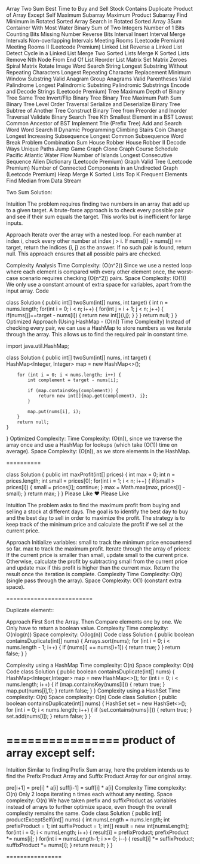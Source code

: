 
Array
 Two Sum
 Best Time to Buy and Sell Stock
 Contains Duplicate
 Product of Array Except Self
 Maximum Subarray
 Maximum Product Subarray
 Find Minimum in Rotated Sorted Array
 Search in Rotated Sorted Array
 3Sum
 Container With Most Water
Binary
 Sum of Two Integers
 Number of 1 Bits
 Counting Bits
 Missing Number
 Reverse Bits
Interval
 Insert Interval
 Merge Intervals
 Non-overlapping Intervals
 Meeting Rooms (Leetcode Premium)
 Meeting Rooms II (Leetcode Premium)
Linked List
 Reverse a Linked List
 Detect Cycle in a Linked List
 Merge Two Sorted Lists
 Merge K Sorted Lists
 Remove Nth Node From End Of List
 Reorder List
Matrix
 Set Matrix Zeroes
 Spiral Matrix
 Rotate Image
 Word Search
String
 Longest Substring Without Repeating Characters
 Longest Repeating Character Replacement
 Minimum Window Substring
 Valid Anagram
 Group Anagrams
 Valid Parentheses
 Valid Palindrome
 Longest Palindromic Substring
 Palindromic Substrings
 Encode and Decode Strings (Leetcode Premium)
Tree
 Maximum Depth of Binary Tree
 Same Tree
 Invert/Flip Binary Tree
 Binary Tree Maximum Path Sum
 Binary Tree Level Order Traversal
 Serialize and Deserialize Binary Tree
 Subtree of Another Tree
 Construct Binary Tree from Preorder and Inorder Traversal
 Validate Binary Search Tree
 Kth Smallest Element in a BST
 Lowest Common Ancestor of BST
 Implement Trie (Prefix Tree)
 Add and Search Word
 Word Search II
Dynamic Programming
 Climbing Stairs
 Coin Change
 Longest Increasing Subsequence
 Longest Common Subsequence
 Word Break Problem
 Combination Sum
 House Robber
 House Robber II
 Decode Ways
 Unique Paths
 Jump Game
Graph
 Clone Graph
 Course Schedule
 Pacific Atlantic Water Flow
 Number of Islands
 Longest Consecutive Sequence
 Alien Dictionary (Leetcode Premium)
 Graph Valid Tree (Leetcode Premium)
 Number of Connected Components in an Undirected Graph (Leetcode Premium)
Heap
 Merge K Sorted Lists
 Top K Frequent Elements
 Find Median from Data Stream


 Two Sum Solution:

 Intuition
The problem requires finding two numbers in an array that add up to a given target. A brute-force approach is to check every possible pair and see if their sum equals the target. This works but is inefficient for large inputs.

Approach
Iterate over the array with a nested loop.
For each number at index i, check every other number at index j > i.
If nums[i] + nums[j] == target, return the indices {i, j} as the answer.
If no such pair is found, return null.
This approach ensures that all possible pairs are checked.

Complexity Analysis
Time Complexity: (O(n^2))
Since we use a nested loop where each element is compared with every other element once, the worst-case scenario requires checking (O(n^2)) pairs.
Space Complexity: (O(1))
We only use a constant amount of extra space for variables, apart from the input array.
Code

class Solution {
    public int[] twoSum(int[] nums, int target) {
        int n = nums.length;
        for(int  i = 0; i < n; i++)
        {
            for(int j = i + 1; j < n; j++)
            {
                if(nums[j]==target - nums[i])
                {
                    return new int[]{i,j};
                }
            }
        }
        return null;
    }
}
Optimized Approach (Using HashMap - (O(n)) Time Complexity)
Instead of checking every pair, we can use a HashMap to store numbers as we iterate through the array. This allows us to find the required pair in constant time.

import java.util.HashMap;

class Solution {
    public int[] twoSum(int[] nums, int target) {
        HashMap<Integer, Integer> map = new HashMap<>();
        
        for (int i = 0; i < nums.length; i++) {
            int complement = target - nums[i];

            if (map.containsKey(complement)) {
                return new int[]{map.get(complement), i};
            }

            map.put(nums[i], i);
        }
        return null;
    }
}
Optimized Complexity:
Time Complexity: (O(n)), since we traverse the array once and use a HashMap for lookups (which take (O(1)) time on average).
Space Complexity: (O(n)), as we store elements in the HashMap.

==========

class Solution {
    public int maxProfit(int[] prices) {
        int max = 0;
        int n = prices.length;
        int small = prices[0];
        for(int i = 1; i < n; i++) {
            if(small > prices[i]) {
                small = prices[i];
                continue;
            }
            max = Math.max(max, prices[i] - small);
        }
        return max;
    }
}
Please Like ❤️
Please Like

Intuition
The problem asks to find the maximum profit from buying and selling a stock at different days. The goal is to identify the best day to buy and the best day to sell in order to maximize the profit. The strategy is to keep track of the minimum price and calculate the profit if we sell at the current price.

Approach
Initialize variables:
small to track the minimum price encountered so far.
max to track the maximum profit.
Iterate through the array of prices:
If the current price is smaller than small, update small to the current price.
Otherwise, calculate the profit by subtracting small from the current price and update max if this profit is higher than the current max.
Return the result once the iteration is complete.
Complexity
Time Complexity: O(n) (single pass through the array).
Space Complexity: O(1) (constant extra space).

=========================

Duplicate element::

Approach
First Sort the Array.
Then Compare elements one by one.
We Only have to return a boolean value.
Complexity
Time complexity: O(nlog(n))
Space complexity: O(log(n))
Code
class Solution {
    public boolean containsDuplicate(int[] nums) {
        Arrays.sort(nums); 
        for (int i = 0; i < nums.length - 1; i++) {
                if (nums[i] == nums[i+1]) {
                    return true;
                }
        }
        return false;
    }
}


Complexity using a HashMap
Time complexity: O(n)
Space complexity: O(n)
Code
class Solution {
    public boolean containsDuplicate(int[] nums) {
        HashMap<Integer,Integer> map = new HashMap<>();
        for (int i = 0; i < nums.length; i++) {
            if (map.containsKey(nums[i])) {
                return true;
            }
            map.put(nums[i],1);
        }
        return false;
    }
}
Complexity using a HashSet
Time complexity: O(n)
Space complexity: O(n)
Code
class Solution {
    public boolean containsDuplicate(int[] nums) {
        HashSet<Integer> set = new HashSet<>();
        for (int i = 0; i < nums.length; i++) {
                if (set.contains(nums[i])) {
                    return true;
                }
                set.add(nums[i]);
        }
        return false;
    }
}

================
product of array except self:
=============================

Intuition
Similar to finding Prefix Sum array, here the preblem intends us to find the Prefix Product Array and Suffix Product Array for our original array.

pre[i+1] = pre[i] * a[i]
suff[i-1] = suff[i] * a[i]
Complexity
Time complexity: O(n)
Only 2 loops iterating n times each without any nesting.
Space complexity: O(n)
We have taken prefix and suffixProduct as variables instead of arrays to further optimize space, even though the overall complexity remains the same.
Code
class Solution {
    public int[] productExceptSelf(int[] nums) {
        int numsLength = nums.length;
        int prefixProduct = 1;
        int suffixProduct = 1;
        int[] result = new int[numsLength];
        for(int i = 0; i < numsLength; i++) {
            result[i] = prefixProduct;
            prefixProduct *= nums[i];
        }
        for(int i = numsLength-1; i >= 0; i--) {
            result[i] *= suffixProduct;
            suffixProduct *= nums[i];
        }
        return result;
    }
}

================

